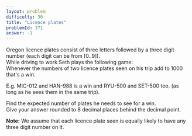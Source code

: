 ```yaml
---
layout: problem
difficulty: 30
title: "Licence plates"
problemId: 371
answer: -1
---
```

 Oregon licence plates consist of three letters followed by a three digit number (each digit can be from [0..9]).  
 While driving to work Seth plays the following game:  
 Whenever the numbers of two licence plates seen on his trip add to 1000 that's a win.

 E.g. MIC-012 and HAN-988 is a win and RYU-500 and SET-500 too. (as long as he sees them in the same trip).

 Find the expected number of plates he needs to see for a win.  
 Give your answer rounded to 8 decimal places behind the decimal point.

**Note:** We assume that each licence plate seen is equally likely to have any three digit number on it.